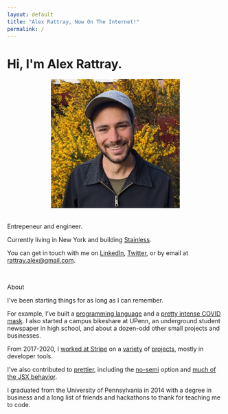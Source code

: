 ```yaml
---
layout: default
title: "Alex Rattray, Now On The Internet!"
permalink: /
---
```


<h1 class='page-header'>
  Hi, I'm Alex Rattray.
</h1>

<div class="row">

  <div class="col-sm-4">
    <center>
      <img class="img-thumbnail"
        style="max-height: 300px;"
        src="/images/alex-3-small.jpeg"
      />
      <div class="visible-xs">
        <br />
      </div>
    </center>
  </div>

  <div class="col-sm-8">
    <p class="lead">
      Entrepeneur and engineer.
    </p>
    <p>
      Currently living in New York and building
      <a href="https://stainlessapi.com">Stainless</a>.
    </p>
    <p>
      You can get in touch with me on
      <a href="http://linkedin.com/in/alexrattray">LinkedIn</a>,
      <a href="http://twitter.com/RattrayAlex">Twitter</a>,
      <!-- <a href="http://facebook.com/rattray.alex">Facebook</a>, -->
      <!-- <a href="http://instagram.com/rattrayalex">Instagram</a>, -->
      or by email at
      <a href="mailto:rattray.alex+.com@gmail.com">rattray.alex@gmail.com</a>.
    </p>
    <br>
    <p class="lead">About</p>
    <p>
      I've been starting things for as long as I can remember.
    </p>
    <p>
      For example, I’ve built a <a href="http://lightscript.org" target="_blank">programming language</a> and
      a <a href="https://narwallmask.com" target="_blank">pretty intense COVID mask</a>.
      I also started a campus bikeshare at UPenn, an underground student newspaper in high school,
      and about a dozen-odd other small projects and businesses.
    </p>
    <p>
      From 2017-2020, I <a href="https://www.linkedin.com/in/alexrattray/details/experience/">worked at Stripe</a> on a
      <a href="https://twitter.com/stripe/status/1108764635606315008" target="_blank">variety</a> of
      <a href="https://twitter.com/stripe/status/1222944951853432832" target="_blank">projects</a>, mostly in developer tools.
    </p>
    <p>
      I've also contributed to <a href="https://prettier.io" target="_blank">prettier</a>, including the
      <a href="https://github.com/prettier/prettier/pulls/1129" target="_blank">no-semi</a> option and
      <a href="https://github.com/prettier/prettier/pulls?q=author%3Arattrayalex+JSX" target="_blank">much of the JSX behavior</a>.
    </p>
    <p>
      I graduated from the University of Pennsylvania in 2014 with a degree in business
      and a long list of friends and hackathons to thank for teaching me to code.
    </p>
  </div>

</div>

<br>

<!--
<h2 class="page-header">About me:</h2>
<p>
  I have been "starting things" for almost as long as I can remember.
</p>
<p>
  In high school,
  I pitched energy-saving signage to Seattle's electricity utility,
  started an underground student newspaper,
  and even sold custom upcycled bookbags.
</p>
<p>
  As a student at Penn, I cofounded
  <a href="http://penncycle.org">a bike share</a>
  before learning to code and building
  <a href="http://coursegrapher.com">several</a>
  <a href="http://histography.com">award-winning</a>
  <a href="pando.com/2013/01/22/meet-musical-toilet-the-latest-innovation-in-the-connected-bathroom/">hackathon projects</a>
  and other apps. I also cofounded
  <a href="http://emeraldexam.com">Emerald Exam</a>,
  an education technology product funded by
  First Round Capital's
  <a href="http://dormroomfund.com">Dorm Room Fund</a>.
</p>
<p>
  After school,
  I took a year to travel in Asia,
  doing remote software consulting.
  I also took a three-month post at
  Bangalore-based
  <a href="http://babajob.com">Babajob.com</a>,
  a startup connecting undereducated job seekers
  with economic opportunities.
</p>
-->
